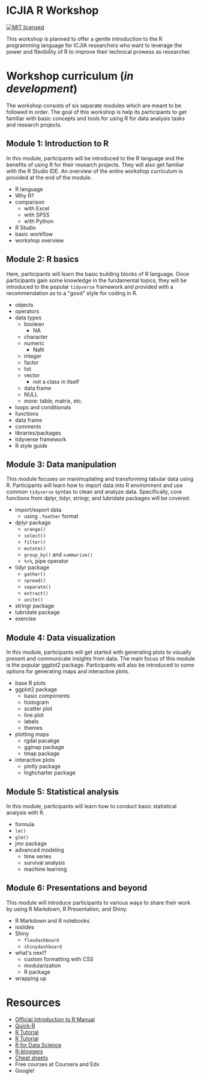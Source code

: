 # ICJIA R Workshop

[![MIT licensed](https://img.shields.io/badge/license-MIT-blue.svg)](https://raw.githubusercontent.com/hyperium/hyper/master/LICENSE)

This workshop is planned to offer a gentle introduction to the R programming language for ICJIA researchers who want to leverage the power and flexibility of R to improve their technical prowess as researcher.

# Workshop curriculum (*in development*)
The workshop consists of six separate modules which are meant to be followed in order. The goal of this workshop is help its participants to get familiar with basic concepts and tools for using R for data analysis tasks and research projects.

## Module 1: Introduction to R
In this module, participants will be introduced to the R language and the benefits of using R for their research projects. They will also get familiar with the R Studio IDE. An overview of the entire workshop curriculum is provided at the end of the module.

* R language
* Why R?
* comparison
    * with Excel
    * with SPSS
    * with Python
* R Studio
* basic workflow
* workshop overview

## Module 2: R basics
Here, participants will learn the basic building blocks of R language. Once participants gain some knowledge in the fundamental topics, they will be introduced to the popular `tidyverse` framework and provided with a recommendation as to a "good" style for coding in R.

* objects
* operators
* data types
    * boolean
        * NA
    * character
    * numeric
        * NaN
    * integer
    * factor
    * list
    * vector
        * not a class in itself
    * data.frame
    * NULL
    * more: table, matrix, etc.
* loops and conditionals
* functions
* data frame
* comments
* libraries/packages
* tidyverse framework
* R style guide

## Module 3: Data manipulation
This module focuses on manimuplating and transforming tabular data using R. Participants will learn how to import data into R environment and use common `tidyverse` syntax to clean and analyze data. Specifically, core functions from dplyr, tidyr, stringr, and lubridate packages will be covered.

* import/export data
    * using `.feather` format
* dplyr package
    * `arange()`
    * `select()`
    * `filter()`
    * `mutate()`
    * `group_by()` and `summarise()`
    * `%>%`, pipe operator
* tidyr package
    * `gather()`
    * `spread()`
    * `separate()`
    * `extract()`
    * `unite()`
* stringr package
* lubridate package
* exercise

## Module 4: Data visualization
In this module, participants will get started with generating plots to visually present and communicate insights from data. The main focus of this module is the popular ggplot2 package. Participants will also be introduced to some options for generating maps and interactive plots.

* base R plots
* ggplot2 package
    * basic components
    * histogram
    * scatter plot
    * line plot
    * labels
    * themes
* plotting maps
    * rgdal pacakge
    * ggmap package
    * tmap package
* interactive plots
    * plotly package
    * highcharter package


## Module 5: Statistical analysis
In this module, participants will learn how to conduct basic statistical analysis with R. 

* formula
* `lm()`
* `glm()`
* jmv package
* advanced modeling
    * time series
    * survival analysis
    * machine learning


## Module 6: Presentations and beyond
This module will introduce participants to various ways to share their work by using R Markdown, R Presentation, and Shiny. 

* R Markdown and R notebooks
* ioslides
* Shiny
    * `flexdashboard`
    * `shinydashboard`
* what's next?
    * custom formatting with CSS
    * modularization
    * R package
* wrapping up


# Resources
* [Official Introduction to R Manual](https://cran.r-project.org/doc/manuals/R-intro.html)
* [Quick-R](https://www.statmethods.net/index.html)
* [R Tutorial](http://www.r-tutor.com/r-introduction)
* [R Tutorial](http://www.cyclismo.org/tutorial/R/index.html)
* [R for Data Science](http://r4ds.had.co.nz/)
* [R-bloggers](https://www.r-bloggers.com/)
* [Cheat sheets](https://www.rstudio.com/resources/cheatsheets/)
* Free courses at Coursera and Edx
* Google!